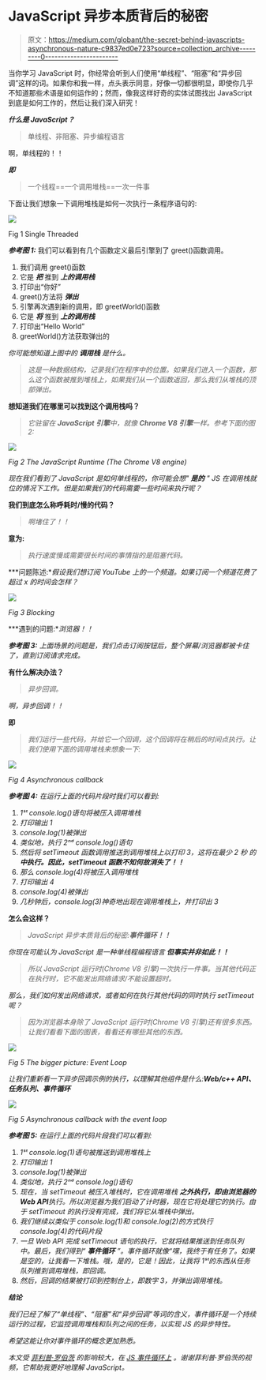 # JavaScript 异步本质背后的秘密

> 原文：<https://medium.com/globant/the-secret-behind-javascripts-asynchronous-nature-c9837ed0e723?source=collection_archive---------0----------------------->

当你学习 JavaScript 时，你经常会听到人们使用“单线程”、“阻塞”和“异步回调”这样的词。如果你和我一样，点头表示同意，好像一切都很明显，即使你几乎不知道那些术语是如何运作的；然而，像我这样好奇的实体试图找出 JavaScript 到底是如何工作的，然后让我们深入研究！

***什么是 JavaScript？***

> 单线程、非阻塞、异步编程语言

啊，单线程的！！

***即***

> 一个线程==一个调用堆栈==一次一件事

下面让我们想象一下调用堆栈是如何一次执行一条程序语句的:

![](img/fe1f89257ea53223bc791979843ae0b7.png)

Fig 1 Single Threaded

***参考图 1:*** 我们可以看到有几个函数定义最后引擎到了 greet()函数调用。

1.  我们调用 greet()函数
2.  它是 ***把*** 推到 ***上的调用栈***
3.  打印出“你好”
4.  greet()方法将 ***弹出***
5.  引擎再次遇到新的调用，即 greetWorld()函数
6.  它是 ***将*** 推到 ***上的调用栈***
7.  打印出“Hello World”
8.  greetWorld()方法获取弹出的

*你可能想知道上图中的 ***调用栈*** 是什么。*

> *这是一种数据结构，记录我们在程序中的位置。如果我们进入一个函数，那么这个函数被推到堆栈上，如果我们从一个函数返回，那么我们从堆栈的顶部弹出。*

****想知道我们在哪里可以找到这个调用栈吗？****

> *它驻留在 **JavaScript 引擎**中，就像 **Chrome V8 引擎**一样。*参考下面的图 2:**

*![](img/0147e73869cdc0b9bac44d6baea5d590.png)*

*Fig 2 The JavaScript Runtime (The Chrome V8 engine)*

*现在我们看到了 JavaScript 是如何单线程的，你可能会想" ***是的*** " JS 在调用栈就位的情况下工作。但是如果我们的代码需要一些时间来执行呢？*

****我们到底怎么称呼耗时/慢的代码？****

> *啊堵住了！！*

****意为:****

> *执行速度慢或需要很长时间的事情指的是阻塞代码。*

***问题陈述:**假设我们想订阅 YouTube 上的一个频道。如果订阅一个频道花费了超过 x 的时间会怎样？*

*![](img/a92427845dc92505ba1e7cc4ed5abf17.png)*

*Fig 3 Blocking*

***遇到的问题:**浏览器！！*

****参考图 3:*** 上面场景的问题是，我们点击订阅按钮后，整个屏幕/浏览器都被卡住了，直到订阅请求完成。*

****有什么解决办法？****

> *异步回调。*

*啊，异步回调！！*

****即****

> *我们运行一些代码，并给它一个回调，这个回调将在稍后的时间点执行。让我们使用下面的调用堆栈来想象一下:*

*![](img/d49add13c781e77feb35cd390b572a1c.png)*

*Fig 4 Asynchronous callback*

****参考图 4:*** 在运行上面的代码片段时我们可以看到:*

1.  *1ˢᵗ console.log()语句将被压入调用堆栈*
2.  *打印输出 1*
3.  *console.log(1)被弹出*
4.  *类似地，执行 2ⁿᵈ console.log()语句*
5.  *然后将 setTimeout 函数调用推送到调用堆栈上以打印 3，这将在最少 2 秒 的 ***中执行。因此，setTimeout 函数不知何故消失了！！****
6.  *那么 console.log(4)将被压入调用堆栈*
7.  *打印输出 4*
8.  *console.log(4)被弹出*
9.  *几秒钟后，console.log(3)神奇地出现在调用堆栈上，并打印出 3*

****怎么会这样？****

> *JavaScript 异步本质背后的秘密:**事件循环！！***

*你现在可能认为 JavaScript 是一种单线程编程语言 ***但事实并非如此！！****

> *所以 JavaScript 运行时(Chrome V8 引擎)一次执行一件事。当其他代码正在执行时，它不能发出网络请求/不能设置超时。*

*那么，我们如何发出网络请求，或者如何在执行其他代码的同时执行 setTimeout 呢？*

> *因为浏览器本身除了 JavaScript 运行时(Chrome V8 引擎)还有很多东西。让我们看看下面的图表，看看还有哪些其他的东西。*

*![](img/d73577b427bf82a96ec63c575a48353d.png)*

*Fig 5 The bigger picture: Event Loop*

*让我们重新看一下异步回调示例的执行，以理解其他组件是什么:***Web/c++ API、任务队列、事件循环****

*![](img/5d69ee63bc78d7b353197c189ccb57ea.png)*

*Fig 5 Asynchronous callback with the event loop*

****参考图 5:*** 在运行上面的代码片段我们可以看到:*

1.  *1ˢᵗ console.log(1)语句被推送到调用堆栈上*
2.  *打印输出 1*
3.  *console.log(1)被弹出*
4.  *类似地，执行 2ⁿᵈ console.log()语句*
5.  *现在，当 setTimeout 被压入堆栈时，它在调用堆栈 ***之外执行，即由浏览器的 Web API***执行。所以浏览器为我们启动了计时器，现在它将处理它的执行。由于 setTimeout 的执行没有完成，我们将它从堆栈中弹出。*
6.  *我们继续以类似于 console.log(1)和 console.log(2)的方式执行 console.log(4)的代码片段*
7.  *一旦 Web API 完成 setTimeout 语句的执行，它就将结果推送到任务队列中。最后，我们得到“ ***事件循环*** ”。事件循环就像“*嘿，我终于有任务了。如果是空的，让我看一下堆栈。哦，是的，它是！因此，让我将 1ˢᵗ的东西从任务队列推到调用堆栈，即回调*。*
8.  *然后，回调的结果被打印到控制台上，即数字 3，并弹出调用堆栈。*

***结论***

*我们已经了解了“单线程”、“阻塞”和“异步回调”等词的含义，事件循环是一个持续运行的过程，它监控调用堆栈和队列之间的任务，以实现 JS 的异步特性。*

*希望这能让你对事件循环的概念更加熟悉。*

**本文受* [*菲利普·罗伯茨*](http://latentflip.com/) *的影响较大，在* [*JS 事件循环上*](https://www.youtube.com/watch?v=8aGhZQkoFbQ) *。谢谢菲利普·罗伯茨的视频，它帮助我更好地理解 JavaScript。**